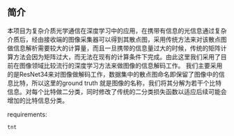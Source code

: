 ## 简介
本项目为复杂介质光学通信在深度学习中的应用，在携带有信息的光信息通过复杂介质后，经由接收端的图像采集器可以得到其散点图，采用传统方法来对该散点图做信息解析需要较大的计算量，而且一旦携带的信息量过大的时候，传统的矩阵计算方法会因为矩阵过大，而无法在现有的计算条件下完成。由此这里我们采用了目前在图像领域比较流行的深度学习方法来做图像的信息解码工作。
我们主要采用的是ResNet34来对图像做解码工作，数据集中的散点图命名即保留了图像中的信息比特，所以这里的ground truth 就是图像的名称，我们将其分解为若干个比特信息。对每个比特做二分类，同时修改了传统的二分类损失函数以适应后续可能会增加的比特信息分类。


requirements:
```sh
tnt
```